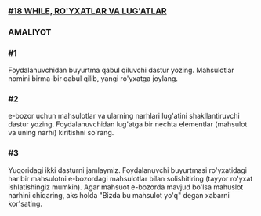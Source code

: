 [**<h3>#18 WHILE, RO'YXATLAR VA LUG'ATLAR</h3>**](https://python.sariq.dev/while/18-while-lists)

**<h3>AMALIYOT</h3>**

**<h3>#1</h3>**
Foydalanuvchidan buyurtma qabul qiluvchi dastur yozing. Mahsulotlar nomini birma-bir qabul qilib, yangi ro'yxatga joylang.

**<h3>#2</h3>**
e-bozor uchun mahsulotlar va ularning narhlari lug'atini shakllantiruvchi dastur yozing. Foydalanuvchidan lug'atga bir nechta elementlar (mahsulot va uning narhi) kiritishni so'rang.

**<h3>#3</h3>**
Yuqoridagi ikki dasturni jamlaymiz. Foydalanuvchi buyurtmasi ro'yxatidagi har bir mahsulotni e-bozordagi mahsulotlar bilan solishitiring (tayyor ro'yxat ishlatishingiz mumkin). Agar mahsuot e-bozorda mavjud bo'lsa mahuslot narhini chiqaring, aks holda "Bizda bu mahsulot yo'q" degan xabarni kor'sating.
